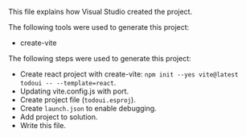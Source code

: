 This file explains how Visual Studio created the project.

The following tools were used to generate this project:
- create-vite

The following steps were used to generate this project:
- Create react project with create-vite: `npm init --yes vite@latest todoui -- --template=react`.
- Updating vite.config.js with port.
- Create project file (`todoui.esproj`).
- Create `launch.json` to enable debugging.
- Add project to solution.
- Write this file.
